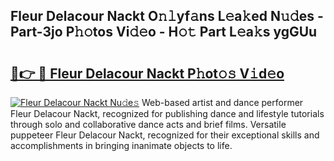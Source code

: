 ## Fleur Delacour Nackt O𝚗𝚕yf𝚊ns L𝚎a𝚔ed N𝚞𝚍es - Part-3jo P𝚑𝚘tos Vi𝚍𝚎o - H𝚘𝚝 Part L𝚎a𝚔s ygGUu

# <h2><a href="http://kf2u7b4.oniu.top/?m=Fleur+Delacour+Nackt">🔗👉 🔴 Fleur Delacour Nackt P𝚑ot𝚘𝚜 V𝚒d𝚎o</a></h2>

[![Fleur Delacour Nackt Nu𝚍e𝚜](https://i.imgur.com/0qMVB7G.gif)](http://kf2u7b4.oniu.top/?m=Fleur+Delacour+Nackt)
Web-based artist and dance performer Fleur Delacour Nackt, recognized for publishing dance and lifestyle tutorials through solo and collaborative dance acts and brief films. Versatile puppeteer Fleur Delacour Nackt, recognized for their exceptional skills and accomplishments in bringing inanimate objects to life.  
